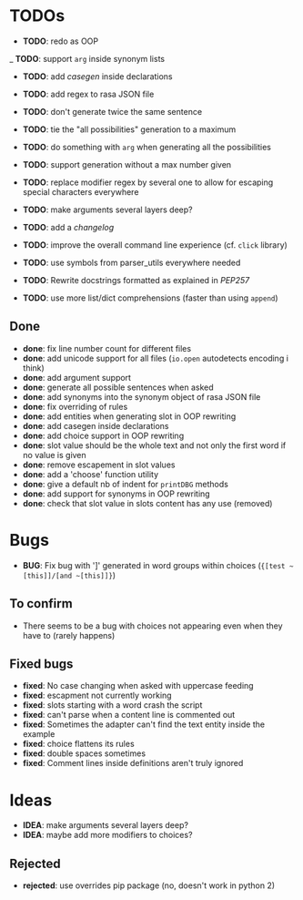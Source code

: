 # TODOs

- **TODO**: redo as OOP

_ **TODO**: support `arg` inside synonym lists
- **TODO**: add *casegen* inside declarations
- **TODO**: add regex to rasa JSON file

- **TODO**: don't generate twice the same sentence
- **TODO**: tie the "all possibilities" generation to a maximum
- **TODO**: do something with `arg` when generating all the possibilities
- **TODO**: support generation without a max number given

- **TODO**: replace modifier regex by several one to allow for escaping special characters everywhere
- **TODO**: make arguments several layers deep?

- **TODO**: add a *changelog*

- **TODO**: improve the overall command line experience (cf. `click` library)

- **TODO**: use symbols from parser_utils everywhere needed
- **TODO**: Rewrite docstrings formatted as explained in *PEP257*
- **TODO**: use more list/dict comprehensions (faster than using `append`)

## Done

- **done**: fix line number count for different files
- **done**: add unicode support for all files (`io.open` autodetects encoding i think)
- **done**: add argument support
- **done**: generate all possible sentences when asked
- **done**: add synonyms into the synonym object of rasa JSON file
- **done**: fix overriding of rules
- **done**: add entities when generating slot in OOP rewriting
- **done**: add casegen inside declarations
- **done**: add choice support in OOP rewriting
- **done**: slot value should be the whole text and not only the first word if no value is given
- **done**: remove escapement in slot values
- **done**: add a 'choose' function utility
- **done**: give a default nb of indent for `printDBG` methods
- **done**: add support for synonyms in OOP rewriting
- **done**: check that slot value in slots content has any use (removed)

# Bugs

- **BUG**: Fix bug with ']' generated in word groups within choices (`{[test ~[this]]/[and ~[this]]}`)

## To confirm

- There seems to be a bug with choices not appearing even when they have to (rarely happens)

## Fixed bugs

- **fixed**: No case changing when asked with uppercase feeding
- **fixed**: escapment not currently working
- **fixed**: slots starting with a word crash the script
- **fixed**: can't parse when a content line is commented out
- **fixed**: Sometimes the adapter can't find the text entity inside the example
- **fixed**: choice flattens its rules
- **fixed**: double spaces sometimes
- **fixed**: Comment lines inside definitions aren't truly ignored

# Ideas

- **IDEA**: make arguments several layers deep?
- **IDEA**: maybe add more modifiers to choices?

## Rejected

- **rejected**: use overrides pip package (no, doesn't work in python 2)
